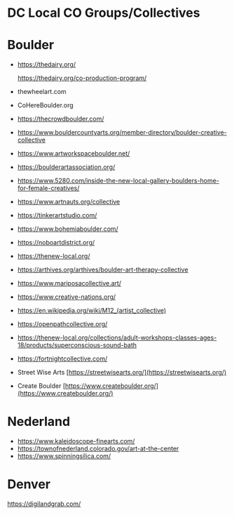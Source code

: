 # DC Local CO Groups/Collectives

# Boulder

- https://thedairy.org/
    
    https://thedairy.org/co-production-program/
    
- thewheelart.com
- CoHereBoulder.org
- https://thecrowdboulder.com/
- https://www.bouldercountyarts.org/member-directory/boulder-creative-collective
- https://www.artworkspaceboulder.net/
- https://boulderartassociation.org/
- https://www.5280.com/inside-the-new-local-gallery-boulders-home-for-female-creatives/
- https://www.artnauts.org/collective
- https://tinkerartstudio.com/
- https://www.bohemiaboulder.com/
- https://noboartdistrict.org/
- https://thenew-local.org/
- https://arthives.org/arthives/boulder-art-therapy-collective
- https://www.mariposacollective.art/
- https://www.creative-nations.org/
- https://en.wikipedia.org/wiki/M12_(artist_collective)
- https://openpathcollective.org/
- https://thenew-local.org/collections/adult-workshops-classes-ages-18/products/superconscious-sound-bath
- https://fortnightcollective.com/
- Street Wise Arts [https://streetwisearts.org/](https://streetwisearts.org/)
- Create Boulder [https://www.createboulder.org/](https://www.createboulder.org/)

# Nederland

- https://www.kaleidoscope-finearts.com/
- https://townofnederland.colorado.gov/art-at-the-center
- https://www.spinningsilica.com/

# Denver

https://digilandgrab.com/